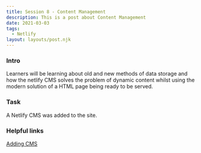 ```yaml
---
title: Session 8 - Content Management 
description: This is a post about Content Management 
date: 2021-03-03
tags:
  - Netlify
layout: layouts/post.njk
---
```


### Intro

Learners will be learning about old and new methods of data storage and how the netlify CMS solves the problem of dynamic content whilst using the modern solution of a HTML page being ready to be served.

### Task 

A Netlify CMS was added to the site.

### Helpful links

[Adding CMS](https://github.com/aljidy/eleventy-jamstack-3/wiki/Add-Netlify-CMS-to-your-11ty-site#add-cms)